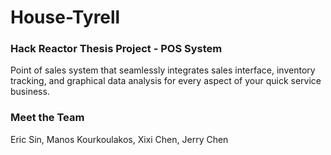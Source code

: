 # House-Tyrell

### Hack Reactor Thesis Project - POS System
Point of sales system that seamlessly integrates sales interface, inventory tracking, and graphical data analysis for every aspect of your quick service business.

### Meet the Team
Eric Sin,
Manos Kourkoulakos,
Xixi Chen,
Jerry Chen
